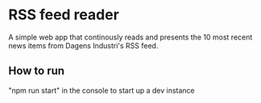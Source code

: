 # RSS feed reader

A simple web app that continously reads and presents the 10 most recent news items from Dagens Industri's RSS feed.

## How to run
"npm run start" in the console to start up a dev instance
